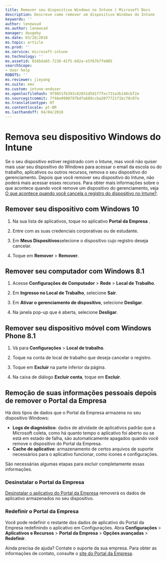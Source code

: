 ```yaml
---
title: Remover seu dispositivo Windows no Intune | Microsoft Docs
description: Descreve como remover um dispositivo Windows do Intune
keywords: ''
author: lenewsad
ms.author: lanewsad
manager: dougeby
ms.date: 03/28/2018
ms.topic: article
ms.prod: ''
ms.service: microsoft-intune
ms.technology: ''
ms.assetid: 018bda65-7238-41f5-b92a-e5f67b7fe085
searchScope:
- User help
ROBOTS: ''
ms.reviewer: jieyang
ms.suite: ems
ms.custom: intune-enduser
ms.openlocfilehash: 9f9051fb393c82031d581f7fec731a3b148cbf2e
ms.sourcegitcommit: 7f46e9990797bdfa669ccba2077721f1bc70c07e
ms.translationtype: HT
ms.contentlocale: pt-BR
ms.lasthandoff: 04/04/2018
---
```

# <a name="remove-your-windows-device-from-intune"></a>Remova seu dispositivo Windows do Intune

Se o seu dispositivo estiver registrado com o Intune, mas você não quiser mais usar seu dispositivo do Windows para acessar o email da escola ou do trabalho, aplicativos ou outros recursos, remova o seu dispositivo do gerenciamento. Depois que você remover seu dispositivo do Intune, não poderá mais acessar esses recursos. Para obter mais informações sobre o que acontece quando você remove um dispositivo do gerenciamento, veja [O que acontece quando você cancela o registro do dispositivo no Intune?](what-happens-if-you-unenroll-your-device-from-intune-windows.md).

## <a name="remove-your-windows-10-device"></a>Remover seu dispositivo com Windows 10

1.  Na sua lista de aplicativos, toque no aplicativo **Portal da Empresa** .

2.  Entre com as suas credenciais corporativas ou de estudante.

3.  Em **Meus Dispositivos**selecione o dispositivo cujo registro deseja cancelar.

4.  Toque em **Remover** &gt; **Remover**.

## <a name="remove-your-windows-81-computer"></a>Remover seu computador com Windows 8.1

1.  Acesse **Configurações de Computador** &gt; **Rede** &gt; **Local de Trabalho**.

2.  Em **Ingresso no Local de Trabalho**, selecione **Sair**.

3.  Em **Ativar o gerenciamento de dispositivo**, selecione **Desligar**.

4.  Na janela pop-up que é aberta, selecione **Desligar**.

## <a name="remove-your-windows-phone-81-mobile-device"></a>Remover seu dispositivo móvel com Windows Phone 8.1

1.  Vá para **Configurações** &gt; **Local de trabalho**.

2.  Toque na conta de local de trabalho que deseja cancelar o registro.

3.  Toque em **Excluir** na parte inferior da página.

4.  Na caixa de diálogo **Excluir conta**, toque em **Excluir**.

## <a name="removing-your-personal-information-after-removing-the-company-portal"></a>Remoção de suas informações pessoais depois de remover o Portal da Empresa

Há dois tipos de dados que o Portal da Empresa armazena no seu dispositivo Windows:

-   **Logs de diagnóstico**: dados de atividade de aplicativos padrão que a Microsoft coleta, como há quanto tempo o aplicativo foi aberto ou se está em estado de falha, são automaticamente apagados quando você remove o dispositivo do Portal da Empresa.
-   **Cache de aplicativo**: armazenamento de certos arquivos de suporte necessários para o aplicativo funcionar, como ícones e configurações.

São necessárias algumas etapas para excluir completamente essas informações.

### <a name="uninstall-the-company-portal"></a>Desinstalar o Portal da Empresa  

[Desinstalar o aplicativo do Portal da Empresa](https://support.microsoft.com/help/4028003/windows-10-uninstall-apps-and-programs) removerá os dados de aplicativo armazenados no seu dispositivo.  

### <a name="reset-the-company-portal"></a>Redefinir o Portal da Empresa

Você pode redefinir o restante dos dados de aplicativo do Portal da Empresa redefinindo o aplicativo em Configurações. Abra **Configurações** > **Aplicativos e Recursos** > **Portal da Empresa** > **Opções avançadas** > **Redefinir**.

Ainda precisa de ajuda? Contate o suporte da sua empresa. Para obter as informações de contato, consulte o [site do Portal da Empresa](https://portal.manage.microsoft.com#HelpDeskDialog).